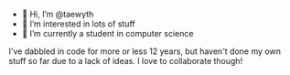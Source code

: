 * 👋 Hi, I’m @taewyth
* 👀 I’m interested in lots of stuff
* 🌱 I’m currently a student in computer science

I've dabbled in code for more or less 12 years, but haven't done my own stuff so far due to a lack of ideas. I love to collaborate though!

